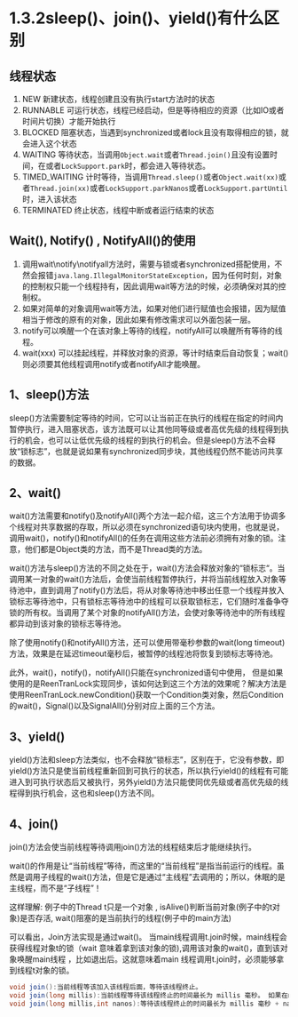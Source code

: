 # 1.3.2sleep()、join()、yield()有什么区别

## 线程状态

1. NEW 新建状态，线程创建且没有执行start方法时的状态
2. RUNNABLE 可运行状态，线程已经启动，但是等待相应的资源（比如IO或者时间片切换）才能开始执行
3. BLOCKED 阻塞状态，当遇到synchronized或者lock且没有取得相应的锁，就会进入这个状态
4. WAITING 等待状态，当调用`Object.wait`或者`Thread.join()`且没有设置时间，在或者`LockSupport.park`时，都会进入等待状态。
5. TIMED_WAITING 计时等待，当调用`Thread.sleep()`或者`Object.wait(xx)`或者`Thread.join(xx)`或者`LockSupport.parkNanos`或者`LockSupport.partUntil`时，进入该状态
6. TERMINATED 终止状态，线程中断或者运行结束的状态



## Wait(), Notify() , NotifyAll()的使用

1. 调用wait\notify\notifyall方法时，需要与锁或者synchronized搭配使用，不然会报错`java.lang.IllegalMonitorStateException`，因为任何时刻，对象的控制权只能一个线程持有，因此调用wait等方法的时候，必须确保对其的控制权。
2. 如果对简单的对象调用wait等方法，如果对他们进行赋值也会报错，因为赋值相当于修改的原有的对象，因此如果有修改需求可以外面包装一层。
3. notify可以唤醒一个在该对象上等待的线程，notifyAll可以唤醒所有等待的线程。
4. wait(xxx) 可以挂起线程，并释放对象的资源，等计时结束后自动恢复；wait()则必须要其他线程调用notify或者notifyAll才能唤醒。

## 1、sleep()方法

sleep()方法需要制定等待的时间，它可以让当前正在执行的线程在指定的时间内暂停执行，进入阻塞状态，该方法既可以让其他同等级或者高优先级的线程得到执行的机会，也可以让低优先级的线程的到执行的机会。但是sleep()方法不会释放“锁标志”，也就是说如果有synchronized同步块，其他线程仍然不能访问共享的数据。

## 2、wait()

wait()方法需要和notify()及notifyAll()两个方法一起介绍，这三个方法用于协调多个线程对共享数据的存取，所以必须在synchronized语句块内使用，也就是说，调用wait()，notify()和notifyAll()的任务在调用这些方法前必须拥有对象的锁。注意，他们都是Object类的方法，而不是Thread类的方法。

wait()方法与sleep()方法的不同之处在于，wait()方法会释放对象的“锁标志“。当调用某一对象的wait()方法后，会使当前线程暂停执行，并将当前线程放入对象等待池中，直到调用了notify()方法后，将从对象等待池中移出任意一个线程并放入锁标志等待池中，只有锁标志等待池中的线程可以获取锁标志，它们随时准备争夺锁的所有权。当调用了某个对象的notifyAll()方法，会使对象等待池中的所有线程都异动到该对象的锁标志等待池。

除了使用notify()和notifyAll()方法，还可以使用带毫秒参数的wait(long timeout)方法，效果是在延迟timeout毫秒后，被暂停的线程池将恢复到锁标志等待池。

此外，wait()，notify()，notifyAll()只能在synchronized语句中使用， 但是如果使用的是ReenTranLock实现同步，该如何达到这三个方法的效果呢？解决方法是使用ReenTranLock.newCondition()获取一个Condition类对象，然后Condition的wait()，Signal()以及SignalAll()分别对应上面的三个方法。

## 3、yield()

yield()方法和sleep方法类似，也不会释放“锁标志”，区别在于，它没有参数，即yield()方法只是使当前线程重新回到可执行的状态，所以执行yield()的线程有可能进入到可执行状态后又被执行，另外yield()方法只能使同优先级或者高优先级的线程得到执行机会，这也和sleep()方法不同。

## 4、join()

join()方法会使当前线程等待调用join()方法的线程结束后才能继续执行。

wait()的作用是让“当前线程”等待，而这里的“当前线程”是指当前运行的线程。虽然是调用子线程的wait()方法，但是它是通过“主线程”去调用的；所以，休眠的是主线程，而不是“子线程”！ 

这样理解: 例子中的Thread t只是一个对象 , isAlive()判断当前对象(例子中的t对象)是否存活, wait()阻塞的是当前执行的线程(例子中的main方法)

可以看出，Join方法实现是通过wait()。 当main线程调用t.join时候，main线程会获得线程对象t的锁（wait 意味着拿到该对象的锁),调用该对象的wait()，直到该对象唤醒main线程 ，比如退出后。这就意味着main 线程调用t.join时，必须能够拿到线程t对象的锁。

```csharp
void join():当前线程等该加入该线程后面，等待该线程终止。
void join(long millis):当前线程等待该线程终止的时间最长为 millis 毫秒。 如果在millis时间内，该线程没有执行完，那么当前线程进入就绪状态，重新等待cpu调度。
void join(long millis,int nanos):等待该线程终止的时间最长为 millis 毫秒 + nanos纳秒。如果在millis时间内，该线程没有执行完，那么当前线程进入就绪状态，重新等待cpu调度。
```

